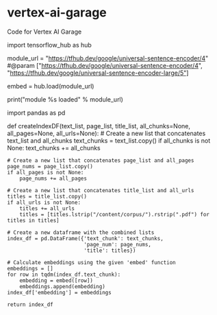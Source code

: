 # vertex-ai-garage
Code for Vertex AI Garage



import tensorflow_hub as hub


module_url = "https://tfhub.dev/google/universal-sentence-encoder/4" 
#@param ["https://tfhub.dev/google/universal-sentence-encoder/4", "https://tfhub.dev/google/universal-sentence-encoder-large/5"]


embed = hub.load(module_url)

print("module %s loaded" % module_url)


import pandas as pd

def createIndexDF(text_list, page_list, title_list, all_chunks=None, all_pages=None, all_urls=None):
    # Create a new list that concatenates text_list and all_chunks
    text_chunks = text_list.copy()
    if all_chunks is not None:
        text_chunks += all_chunks

    # Create a new list that concatenates page_list and all_pages
    page_nums = page_list.copy()
    if all_pages is not None:
        page_nums += all_pages

    # Create a new list that concatenates title_list and all_urls
    titles = title_list.copy()
    if all_urls is not None:
        titles += all_urls
        titles = [titles.lstrip("/content/corpus/").rstrip(".pdf") for titles in titles]

    # Create a new dataframe with the combined lists
    index_df = pd.DataFrame({'text_chunk': text_chunks,
                             'page_num': page_nums,
                             'title': titles})

    # Calculate embeddings using the given 'embed' function
    embeddings = []
    for row in tqdm(index_df.text_chunk):
        embedding = embed([row])
        embeddings.append(embedding)
    index_df['embedding'] = embeddings

    return index_df
